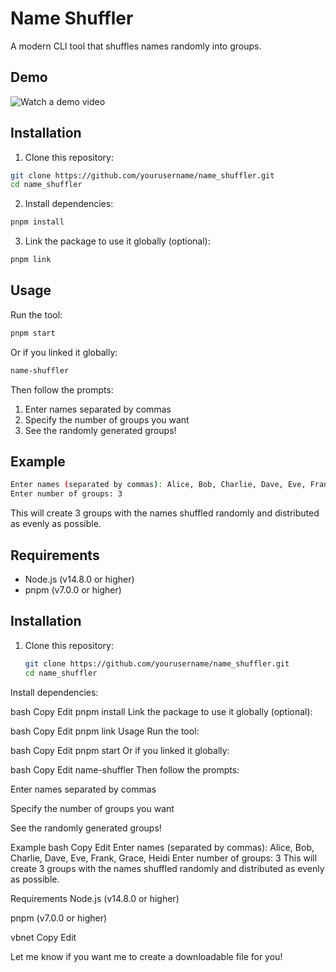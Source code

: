 # Name Shuffler

A modern CLI tool that shuffles names randomly into groups.

## Demo

![Watch a demo video](./assets/demo.avif)

## Installation

1. Clone this repository:

```bash
git clone https://github.com/yourusername/name_shuffler.git
cd name_shuffler
```

2. Install dependencies:

```bash
pnpm install
```

3. Link the package to use it globally (optional):

```bash
pnpm link
```

## Usage

Run the tool:

```bash
pnpm start
```

Or if you linked it globally:

```bash
name-shuffler
```

Then follow the prompts:
1. Enter names separated by commas
2. Specify the number of groups you want
3. See the randomly generated groups!

## Example

```bash
Enter names (separated by commas): Alice, Bob, Charlie, Dave, Eve, Frank, Grace, Heidi
Enter number of groups: 3
```

This will create 3 groups with the names shuffled randomly and distributed as evenly as possible.

## Requirements

* Node.js (v14.8.0 or higher)
* pnpm (v7.0.0 or higher)


## Installation

1. Clone this repository:

   ```bash
   git clone https://github.com/yourusername/name_shuffler.git
   cd name_shuffler
Install dependencies:

bash
Copy
Edit
pnpm install
Link the package to use it globally (optional):

bash
Copy
Edit
pnpm link
Usage
Run the tool:

bash
Copy
Edit
pnpm start
Or if you linked it globally:

bash
Copy
Edit
name-shuffler
Then follow the prompts:

Enter names separated by commas

Specify the number of groups you want

See the randomly generated groups!

Example
bash
Copy
Edit
Enter names (separated by commas): Alice, Bob, Charlie, Dave, Eve, Frank, Grace, Heidi
Enter number of groups: 3
This will create 3 groups with the names shuffled randomly and distributed as evenly as possible.

Requirements
Node.js (v14.8.0 or higher)

pnpm (v7.0.0 or higher)

vbnet
Copy
Edit

Let me know if you want me to create a downloadable file for you!

